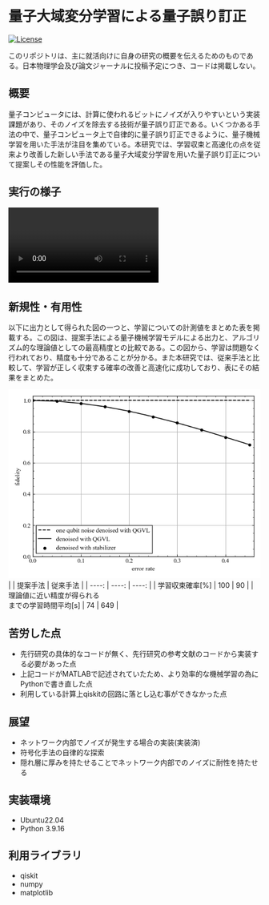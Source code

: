 # 量子大域変分学習による量子誤り訂正

[![License](https://img.shields.io/badge/License-MIT-blue.svg)](LICENSE)


このリポジトリは、主に就活向けに自身の研究の概要を伝えるためのものである。日本物理学会及び論文ジャーナルに投稿予定につき、コードは掲載しない。

## 概要
量子コンピュータには、計算に使われるビットにノイズが入りやすいという実装課題があり、そのノイズを除去する技術が量子誤り訂正である。いくつかある手法の中で、量子コンピュータ上で自律的に量子誤り訂正できるように、量子機械学習を用いた手法が注目を集めている。本研究では、学習収束と高速化の点を従来より改善した新しい手法である量子大域変分学習を用いた量子誤り訂正について提案しその性能を評価した。

## 実行の様子
![movie](/practice.mp4)  <br>

## 新規性・有用性
以下に出力として得られた図の一つと、学習についての計測値をまとめた表を掲載する。この図は、提案手法による量子機械学習モデルによる出力と、アルゴリズム的な理論値としての最高精度との比較である。この図から、学習は問題なく行われており、精度も十分であることが分かる。また本研究では、従来手法と比較して、学習が正しく収束する確率の改善と高速化に成功しており、表にその結果をまとめた。<br>

![image](/fidelity_of_denoised_state_example.png)  <br>
|  | 提案手法 | 従来手法 |
| ----: | ----: | ----: |
| 学習収束確率[%] | 100 | 90 |
| 理論値に近い精度が得られる<br>までの学習時間平均[s] | 74 | 649 |

## 苦労した点
- 先行研究の具体的なコードが無く、先行研究の参考文献のコードから実装する必要があった点
- 上記コードがMATLABで記述されていたため、より効率的な機械学習の為にPythonで書き直した点
- 利用している計算上qiskitの回路に落とし込む事ができなかった点

## 展望
- ネットワーク内部でノイズが発生する場合の実装(実装済)
- 符号化手法の自律的な探索
- 隠れ層に厚みを持たせることでネットワーク内部でのノイズに耐性を持たせる

## 実装環境
- Ubuntu22.04
- Python 3.9.16

## 利用ライブラリ
- qiskit
- numpy
- matplotlib
